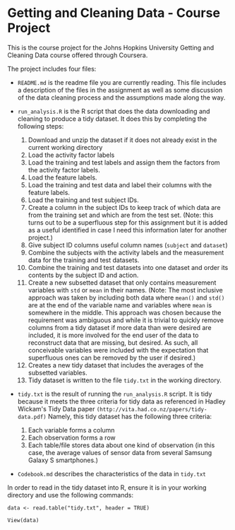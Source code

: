 # Getting and Cleaning Data - Course Project

This is the course project for the Johns Hopkins University
Getting and Cleaning Data course offered through Coursera.

The project includes four files:

* `README.md` is the readme file you are currently reading.
This file includes a description of the files in the assignment
as well as some discussion of the data cleaning process and
the assumptions made along the way.

* `run_analysis.R` is the R script that does the data downloading
and cleaning to produce a tidy dataset. It does this by completing
the following steps:
     1. Download and unzip the dataset if it does not already
        exist in the current working directory
     2. Load the activity factor labels
     3. Load the training and test labels and assign them the factors
        from the activity factor labels.
     4. Load the feature labels.
     5. Load the training and test data and label their columns with
        the feature labels.
     6. Load the training and test subject IDs.
     7. Create a column in the subject IDs to keep track of which data
        are from the training set and which are from the test set. (Note:
        this turns out to be a superfluous step for this assignment
        but it is added as a useful identified in case I need this
        information later for another project.)
     8. Give subject ID columns useful column names (`subject` and `dataset`)
     9. Combine the subjects with the activity labels and the measurement
        data for the training and test datasets.
     10. Combine the training and test datasets into one dataset and
         order its contents by the subject ID and action.
     11. Create a new subsetted dataset that only contains measurement
         variables with `std` or `mean` in their names.  (Note: The most 
         inclusive approach was taken by including both data where
         `mean()` and `std()` are at the end of the variable name and 
         variables where `mean` is somewhere in the middle. This approach 
         was chosen because the requirement was ambiguous and while it is 
         trivial to quickly remove columns from a tidy dataset if more 
         data than were desired are included, it is more involved for the 
         end user of the data to reconstruct data that are missing, but 
         desired. As such, all conceivable variables were included with the 
         expectation that superfluous ones can be removed by the user if 
         desired.)
     12. Creates a new tidy dataset that includes the averages of the
         subsetted variables.
     13. Tidy dataset is written to the file `tidy.txt` in the working
         directory.


* `tidy.txt` is the result of running the `run_analysis.R` script. 
  It is tidy because it meets the three criteria for tidy data as
  referenced in Hadley Wickam's Tidy Data paper 
  `(http://vita.had.co.nz/papers/tidy-data.pdf)` Namely, this tidy 
  dataset has the following three criteria:
     1. Each variable forms a column
     2. Each observation forms a row
     3. Each table/file stores data about one kind of observation 
        (in this case, the average values of sensor data from several 
        Samsung Galaxy S smartphones.)

* `Codebook.md` describes the characteristics of the data in `tidy.txt`

In order to read in the tidy dataset into R, ensure it is in your
working directory and use the following commands:

`data <- read.table("tidy.txt", header = TRUE)`

`View(data)`